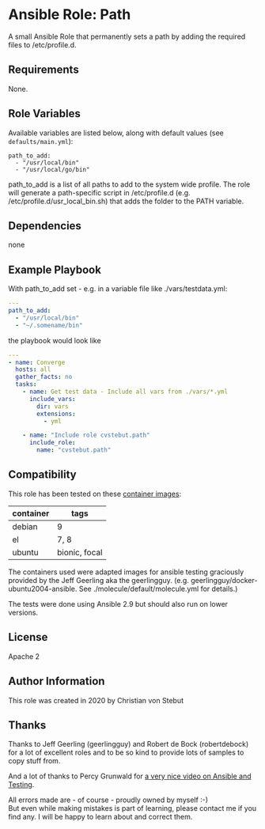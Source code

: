 # Ansible Role: Path

A small Ansible Role that permanently sets a path by adding the required files to /etc/profile.d.

## Requirements

None.

## Role Variables

Available variables are listed below, along with default values (see `defaults/main.yml`):

    path_to_add:
      - "/usr/local/bin"
      - "/usr/local/go/bin"

path_to_add is a list of all paths to add to the system wide profile.
The role will generate a path-specific script in /etc/profile.d (e.g. /etc/profile.d/usr_local_bin.sh) that adds the folder to the PATH variable.

## Dependencies

none


## Example Playbook


With path_to_add set - e.g. in a variable file like ./vars/testdata.yml:

```yaml
---
path_to_add:
  - "/usr/local/bin"
  - "~/.somename/bin"
```

the playbook would look like

```yaml
---
- name: Converge
  hosts: all
  gather_facts: no
  tasks:
    - name: Get test data - Include all vars from ./vars/*.yml
      include_vars:
        dir: vars
        extensions:
          - yml

    - name: "Include role cvstebut.path"
      include_role:
        name: "cvstebut.path"
```

## Compatibility


This role has been tested on these [container images](https://hub.docker.com/):

|container|tags|
|---------|----|
|debian|9|
|el|7, 8|
|ubuntu|bionic, focal|

The containers used were adapted images for ansible testing graciously provided by the Jeff Geerling aka the geerlingguy.
(e.g. geerlingguy/docker-ubuntu2004-ansible. See ./molecule/default/molecule.yml for details.)

The tests were done using Ansible 2.9 but should also run on lower versions.

## License

Apache 2

## Author Information

This role was created in 2020 by Christian von Stebut

## Thanks

Thanks to Jeff Geerling (geerlingguy) and Robert de Bock (robertdebock) for a lot of excellent roles and to be so kind to provide lots of samples to copy stuff from. 

And a lot of thanks to Percy Grunwald for [a very nice video on Ansible and Testing](https://www.youtube.com/watch?v=DAnMyBZ8-Qs).

All errors made are - of course - proudly owned by myself :-) <br>
But even while making mistakes is part of learning, please contact me if you find any. I will be happy to learn about and correct them.
